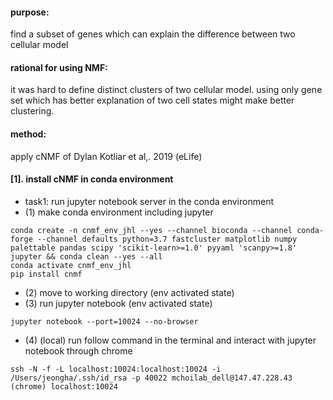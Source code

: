 #### purpose: 
find a subset of genes which can explain the difference between two cellular model 
#### rational for using NMF: 
it was hard to define distinct clusters of two cellular model. using only gene set which has better explanation of two cell states might make better clustering.
#### method:
apply cNMF of Dylan Kotliar et al,. 2019 (eLife)

#### [1]. install cNMF in conda environment
- task1: run jupyter notebook server in the conda environment
- (1) make conda environment including jupyter
~~~bashscript
conda create -n cnmf_env_jhl --yes --channel bioconda --channel conda-forge --channel defaults python=3.7 fastcluster matplotlib numpy palettable pandas scipy 'scikit-learn>=1.0' pyyaml 'scanpy>=1.8' jupyter && conda clean --yes --all
conda activate cnmf_env_jhl
pip install cnmf
~~~
- (2) move to working directory (env activated state)
- (3) run jupyter notebook (env activated state)
~~~bashscript
jupyter notebook --port=10024 --no-browser
~~~
- (4) (local) run follow command in the terminal and interact with jupyter notebook through chrome 
~~~bashscript
ssh -N -f -L localhost:10024:localhost:10024 -i /Users/jeongha/.ssh/id_rsa -p 40022 mchoilab_dell@147.47.228.43
(chrome) localhost:10024
~~~
